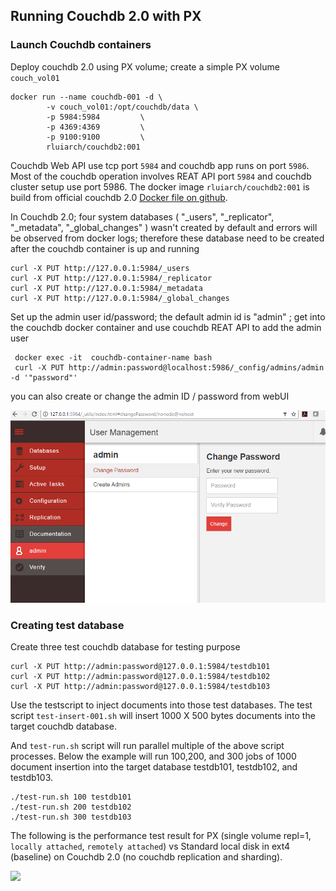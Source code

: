 ## Running Couchdb 2.0 with PX

### Launch Couchdb containers
Deploy couchdb 2.0 using PX volume; create a simple PX volume ``couch_vol01``

    docker run --name couchdb-001 -d \
            -v couch_vol01:/opt/couchdb/data \
            -p 5984:5984         \
            -p 4369:4369         \
            -p 9100:9100         \
            rluiarch/couchdb2:001

Couchdb Web API use tcp port ``5984`` and couchdb app runs on port ``5986``. Most of the couchdb operation involves REAT API port ``5984`` and couchdb cluster setup use port 5986. The docker image ``rluiarch/couchdb2:001`` is build from official couchdb 2.0 [Docker file on github](https://github.com/apache/couchdb-docker/tree/master/2.0.0).

In Couchdb 2.0; four system databases ( "_users", "_replicator", "_metadata", "_global_changes" ) wasn't created by default and errors will be observed from docker logs; therefore these database need to be created after the couchdb container is up and running

    curl -X PUT http://127.0.0.1:5984/_users
    curl -X PUT http://127.0.0.1:5984/_replicator
    curl -X PUT http://127.0.0.1:5984/_metadata
    curl -X PUT http://127.0.0.1:5984/_global_changes


Set up the admin user id/password; the default admin id is "admin" ; get into the couchdb docker container and use couchdb REAT API to add the admin user 
     
     docker exec -it  couchdb-container-name bash
     curl -X PUT http://admin:password@localhost:5986/_config/admins/admin -d '"password"'
 
 you can also create  or change the admin ID / password from webUI

![](images/couchdb-pic-001.PNG)


### Creating test database 

Create three test couchdb database for testing purpose

    curl -X PUT http://admin:password@127.0.0.1:5984/testdb101
    curl -X PUT http://admin:password@127.0.0.1:5984/testdb102
    curl -X PUT http://admin:password@127.0.0.1:5984/testdb103

Use the testscript to inject documents into those test databases. The test script ``test-insert-001.sh`` will insert 1000 X 500 bytes documents into the target couchdb database.

And ``test-run.sh`` script will run parallel multiple of the above script processes. Below the example will run 100,200, and 300 jobs of 1000 document insertion into the target database testdb101, testdb102, and testdb103.


    ./test-run.sh 100 testdb101 
    ./test-run.sh 200 testdb102
    ./test-run.sh 300 testdb103


The following is the performance test result for  PX (single volume repl=1, ``locally attached``, ``remotely attached``) vs Standard local disk in ext4  (baseline) on Couchdb 2.0 (no couchdb replication and sharding).


![](images/couchdb-pic-002.PNG)